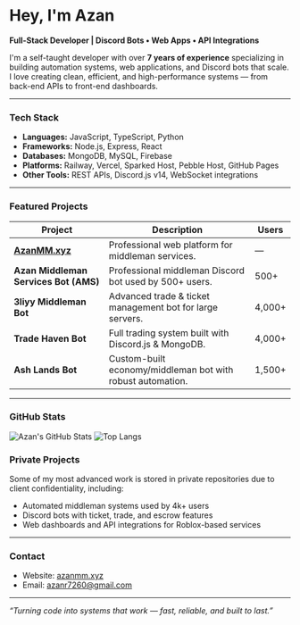 # Hey, I'm Azan

**Full-Stack Developer | Discord Bots • Web Apps • API Integrations**

I'm a self-taught developer with over **7 years of experience** specializing in building automation systems, web applications, and Discord bots that scale.  
I love creating clean, efficient, and high-performance systems — from back-end APIs to front-end dashboards.

---

### Tech Stack
- **Languages:** JavaScript, TypeScript, Python  
- **Frameworks:** Node.js, Express, React  
- **Databases:** MongoDB, MySQL, Firebase  
- **Platforms:** Railway, Vercel, Sparked Host, Pebble Host, GitHub Pages  
- **Other Tools:** REST APIs, Discord.js v14, WebSocket integrations

---

### Featured Projects
| Project | Description | Users |
|----------|--------------|-------|
| [**AzanMM.xyz**](https://azanmm.xyz) | Professional web platform for middleman services. | — | 10,000+ |
| **Azan Middleman Services Bot (AMS)** | Professional middleman Discord bot used by 500+ users. | 500+ |
| **3liyy Middleman Bot** | Advanced trade & ticket management bot for large servers. | 4,000+ |
| **Trade Haven Bot** | Full trading system built with Discord.js & MongoDB. | 4,000+ |
| **Ash Lands Bot** | Custom-built economy/middleman bot with robust automation. | 1,500+ |

---

### GitHub Stats
![Azan's GitHub Stats](https://github-readme-stats.vercel.app/api?username=rajaazan69&show_icons=true&theme=tokyonight)
![Top Langs](https://github-readme-stats.vercel.app/api/top-langs/?username=rajaazan69&layout=compact&theme=tokyonight)

### Private Projects
Some of my most advanced work is stored in private repositories due to client confidentiality, including:
- Automated middleman systems used by 4k+ users
- Discord bots with ticket, trade, and escrow features
- Web dashboards and API integrations for Roblox-based services
---

### Contact
- Website: [azanmm.xyz](https://azanmm.xyz)
- Email: azanr7260@gmail.com

---

*“Turning code into systems that work — fast, reliable, and built to last.”*
